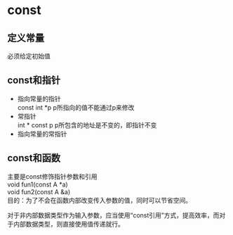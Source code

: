 # const

## 定义常量
必须给定初始值

## const和指针
- 指向常量的指针  
  const int *p p所指向的值不能通过p来修改
- 常指针  
  int * const p p所包含的地址是不变的，即指针不变
- 指向常量的常指针
  
## const和函数
主要是const修饰指针参数和引用  
void fun1(const A *a)  
void fun2(const A &a)  
目的：为了不会在函数内部改变传入参数的值，同时可以节省空间。  
  
对于非内部数据类型作为输入参数，应当使用“const引用”方式，提高效率，而对于内部数据类型，则直接使用值传递就行。

